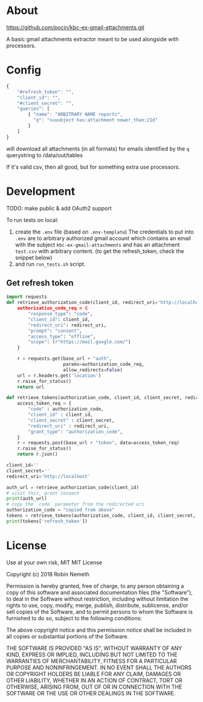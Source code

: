 # About
https://github.com/pocin/kbc-ex-gmail-attachments.git

A basic gmail attachments extractor meant to be used alongside with processors.

# Config

```javascript
{
    "#refresh_token": "",
    "client_id": "",
    "#client_secret": "",
    "queries": [
        { "name": "ARBITRARY NAME reports",
          "q": "suuubject has:attachment newer_than:21d"
        }
    ]
}
```
will download all attachments (in all formats) for emails identified by the `q` querystring to /data/out/tables

If it's valid csv, then all good, but for something extra use processors.

# Development
TODO: make public & add OAuth2 support

To run tests on local:
1. create the `.env` file (based on `.env-template`)
The credentials to put into `.env` are to arbitrary authorized gmail account which contains an email with the subject `kbc-ex-gmail-attachments` and has an attachment `test.csv` with arbitrary content.
(to get the refresh_token, check the snippet below)
2. and run `run_tests.sh` script.

## Get refresh token

```python
import requests
def retrieve_authorization_code(client_id, redirect_uri='http://localhost):
    authorization_code_req = {
        "response_type": "code",
        "client_id": client_id,
        "redirect_uri": redirect_uri,
        "prompt": "consent",
        "access_type": "offline",
        "scope": (r"https://mail.google.com/")
    }

    r = requests.get(base_url + "auth",
                     params=authorization_code_req,
                     allow_redirects=False)
    url = r.headers.get('location')
    r.raise_for_status()
    return url

def retrieve_tokens(authorization_code, client_id, client_secret, redirect_uri):
    access_token_req = {
        "code" : authorization_code,
        "client_id" : client_id,
        "client_secret" : client_secret,
        "redirect_uri" : redirect_uri,
        "grant_type": "authorization_code",
    }
    r = requests.post(base_url + "token", data=access_token_req)   
    r.raise_for_status()
    return r.json()

client_id=''
client_secret=''
redirect_uri='http://localhost'

auth_url = retrieve_authorization_code(client_id)
# visit this, grant consent
print(auth_url)
# copy the `code` parameter from the redirected uri
authorization_code = "copied from above"
tokens = retrieve_tokens(authorization_code, client_id, client_secret, redirect_uri)
print(tokens['refresh_token'])
```

# License
Use at your own risk, MIT
MIT License

Copyright (c) 2018 Robin Nemeth

Permission is hereby granted, free of charge, to any person obtaining a copy
of this software and associated documentation files (the "Software"), to deal
in the Software without restriction, including without limitation the rights
to use, copy, modify, merge, publish, distribute, sublicense, and/or sell
copies of the Software, and to permit persons to whom the Software is
furnished to do so, subject to the following conditions:

The above copyright notice and this permission notice shall be included in all
copies or substantial portions of the Software.

THE SOFTWARE IS PROVIDED "AS IS", WITHOUT WARRANTY OF ANY KIND, EXPRESS OR
IMPLIED, INCLUDING BUT NOT LIMITED TO THE WARRANTIES OF MERCHANTABILITY,
FITNESS FOR A PARTICULAR PURPOSE AND NONINFRINGEMENT. IN NO EVENT SHALL THE
AUTHORS OR COPYRIGHT HOLDERS BE LIABLE FOR ANY CLAIM, DAMAGES OR OTHER
LIABILITY, WHETHER IN AN ACTION OF CONTRACT, TORT OR OTHERWISE, ARISING FROM,
OUT OF OR IN CONNECTION WITH THE SOFTWARE OR THE USE OR OTHER DEALINGS IN THE
SOFTWARE.


